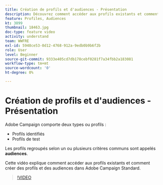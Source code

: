 ```yaml
---
title: Création de profils et d'audiences - Présentation
description: Découvrez comment accéder aux profils existants et comment créer des profils et des audiences.
feature: Profiles, Audiences
kt: 3899
thumbnail: 18463.jpg
doc-type: feature video
activity: understand
team: WWFRE
exl-id: 5948ce53-0d12-4768-912a-9edb0b9b6f2b
role: User
level: Beginner
source-git-commit: 9333e405cd7db178cebf0281f7a34fbb2a183081
workflow-type: tm+mt
source-wordcount: '0'
ht-degree: 0%

---
```


# Création de profils et d&#39;audiences - Présentation

Adobe Campaign comporte deux types ou profils :

* Profils identifiés
* Profils de test

Les profils regroupés selon un ou plusieurs critères communs sont appelés **audiences**.

Cette vidéo explique comment accéder aux profils existants et comment créer des profils et des audiences dans Adobe Campaign Standard.

>[!VIDEO](https://video.tv.adobe.com/v/18463/?quality=12)
